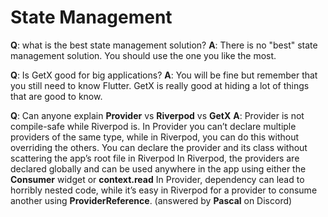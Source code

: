 # State Management
**Q**: what is the best state management solution?
**A**: There is no "best" state management solution. You should use the one you like the most.

**Q**: Is GetX good for big applications?
**A**: You will be fine but remember that you still need to know Flutter. GetX is really good at hiding a lot of things that are good to know.

**Q**: Can anyone explain **Provider** vs **Riverpod** vs **GetX**
**A**:  Provider is not compile-safe while Riverpod is. 
In Provider you can’t declare multiple providers of the same type, while in Riverpod, you can do this without overriding the others.
You can declare the provider and its class without scattering the app’s root file in Riverpod In Riverpod, the providers are declared globally and can be used anywhere in the app using either the **Consumer** widget or **context.read** In Provider, dependency can lead to horribly nested code, while it’s easy in Riverpod for a provider to consume another using **ProviderReference**. 
(answered by **Pascal** on Discord)
